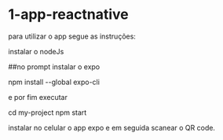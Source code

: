 # 1-app-reactnative
para utilizar o app segue as instruções:

instalar o nodeJs

##no prompt instalar o expo

npm install --global expo-cli

e por fim executar

cd my-project
npm start

instalar no celular o app expo e em seguida scanear o QR code.
